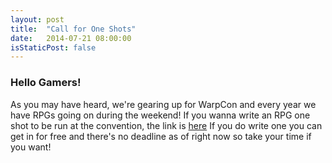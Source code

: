 ```yaml
---
layout: post
title:  "Call for One Shots"
date:   2014-07-21 08:00:00
isStaticPost: false
---
```


### Hello Gamers!

As you may have heard, we're gearing up for WarpCon and every year we have RPGs going on during the weekend! If you wanna write an RPG one shot to be run at the convention, the link is [here](https://forms.gle/7eJPtQwGJpopgaQa6) If you do write one you can get in for free and there's no deadline as of right now so take your time if you want!
